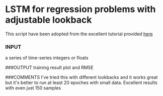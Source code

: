 # LSTM for regression problems with adjustable lookback

This script have been adopted from the excellent tutorial provided [here](http://machinelearningmastery.com/time-series-prediction-lstm-recurrent-neural-networks-python-keras/)

### INPUT
a series of time-series integers or floats

###OUTPUT
training result plot and RMSE

###COMMENTS 
I've tried this with different lookbacks and it works great but it's better to run at least 20 epoches with small data. Excellent results with even just 150 samples 
